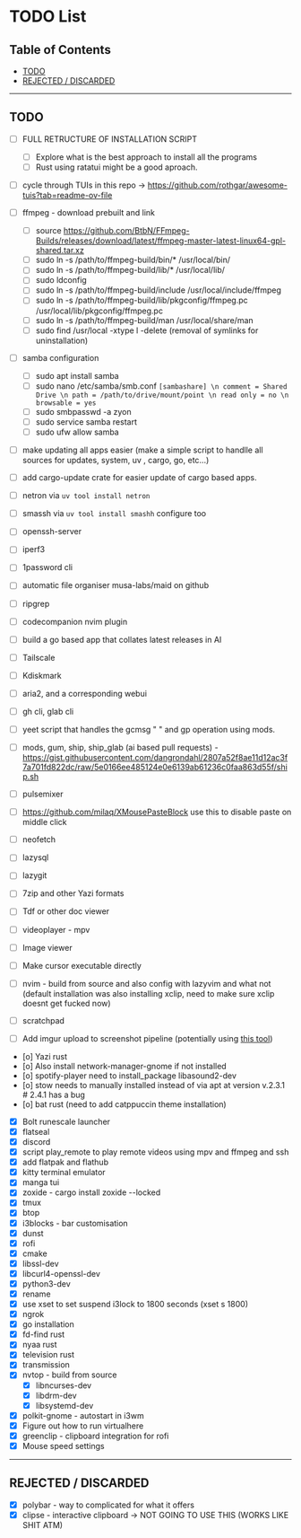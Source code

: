 # TODO List

## Table of Contents
- [TODO](#todo)
- [REJECTED / DISCARDED](#rejected--discarded)

---

## TODO
- [ ] FULL RETRUCTURE OF INSTALLATION SCRIPT
    - [ ] Explore what is the best approach to install all the programs
    - [ ] Rust using ratatui might be a good aproach.

- [ ] cycle through TUIs in this repo -> https://github.com/rothgar/awesome-tuis?tab=readme-ov-file
- [ ] ffmpeg - download prebuilt and link
    - [ ] source https://github.com/BtbN/FFmpeg-Builds/releases/download/latest/ffmpeg-master-latest-linux64-gpl-shared.tar.xz
    - [ ] sudo ln -s /path/to/ffmpeg-build/bin/* /usr/local/bin/
    - [ ] sudo ln -s /path/to/ffmpeg-build/lib/* /usr/local/lib/
    - [ ] sudo ldconfig
    - [ ] sudo ln -s /path/to/ffmpeg-build/include /usr/local/include/ffmpeg
    - [ ] sudo ln -s /path/to/ffmpeg-build/lib/pkgconfig/ffmpeg.pc /usr/local/lib/pkgconfig/ffmpeg.pc
    - [ ] sudo ln -s /path/to/ffmpeg-build/man /usr/local/share/man
    - [ ] sudo find /usr/local -xtype l -delete (removal of symlinks for uninstallation)
- [ ] samba configuration
    - [ ] sudo apt install samba
    - [ ] sudo nano /etc/samba/smb.conf ```[sambashare] \n comment = Shared Drive \n path = /path/to/drive/mount/point \n read only = no \n browsable = yes```
    - [ ] sudo smbpasswd -a zyon
    - [ ] sudo service samba restart
    - [ ] sudo ufw allow samba
- [ ] make updating all apps easier (make a simple script to handlle all sources for updates, system, uv , cargo, go, etc...)

- [ ] add cargo-update crate for easier update of cargo based apps.
- [ ] netron via `uv tool install netron`
- [ ] smassh via `uv tool install smashh` configure too
- [ ] openssh-server
- [ ] iperf3
- [ ] 1password cli
- [ ] automatic file organiser musa-labs/maid on github
- [ ] ripgrep
- [ ] codecompanion nvim plugin
- [ ] build a go based app that collates latest releases in AI
- [ ] Tailscale
- [ ] Kdiskmark
- [ ] aria2, and a corresponding webui
- [ ] gh cli, glab cli
- [ ] yeet script that handles the gcmsg " " and gp operation using mods.
- [ ] mods, gum, ship, ship_glab (ai based pull requests) - https://gist.githubusercontent.com/dangrondahl/2807a52f8ae11d12ac3f7a701fd822dc/raw/5e0166ee485124e0e6139ab61236c0faa863d55f/ship.sh
- [ ] pulsemixer
- [ ] https://github.com/milaq/XMousePasteBlock use this to disable paste on middle click
- [ ] neofetch
- [ ] lazysql
- [ ] lazygit
- [ ] 7zip and other Yazi formats
- [ ] Tdf or other doc viewer
- [ ] videoplayer - mpv
- [ ] Image viewer
- [ ] Make cursor executable directly
- [ ] nvim - build from source and also config with lazyvim and what not (default installation was also installing xclip, need to make sure xclip doesnt get fucked now)
- [ ] scratchpad
- [ ] Add imgur upload to screenshot pipeline (potentially using [this tool](https://github.com/jomo/imgur-screenshot))
- [o] Yazi rust
- [o] Also install network-manager-gnome if not installed
- [o] spotify-player need to install_package libasound2-dev
- [o] stow needs to manually installed instead of via apt at version v.2.3.1 # 2.4.1 has a bug
- [o] bat rust (need to add catppuccin theme installation)
- [x] Bolt runescale launcher
- [x] flatseal
- [x] discord
- [x] script play_remote to play remote videos using mpv and ffmpeg and ssh
- [x] add flatpak and flathub
- [x] kitty terminal emulator
- [x] manga tui
- [x] zoxide - cargo install zoxide --locked
- [x] tmux
- [x] btop
- [x] i3blocks - bar customisation
- [x] dunst
- [x] rofi
- [x] cmake
- [x] libssl-dev
- [x] libcurl4-openssl-dev
- [x] python3-dev
- [x] rename
- [x] use xset to set suspend i3lock to 1800 seconds (xset s 1800)
- [x] ngrok
- [x] go installation
- [x] fd-find rust
- [x] nyaa rust
- [x] television rust
- [x] transmission
- [x] nvtop - build from source
    - [x] libncurses-dev
    - [x] libdrm-dev 
    - [x] libsystemd-dev
- [x] polkit-gnome - autostart in i3wm
- [x] Figure out how to run virtualhere
- [x] greenclip - clipboard integration for rofi
- [x] Mouse speed settings

---

## REJECTED / DISCARDED
- [x] polybar - way to complicated for what it offers
- [x] clipse - interactive clipboard -> NOT GOING TO USE THIS (WORKS LIKE SHIT ATM)

